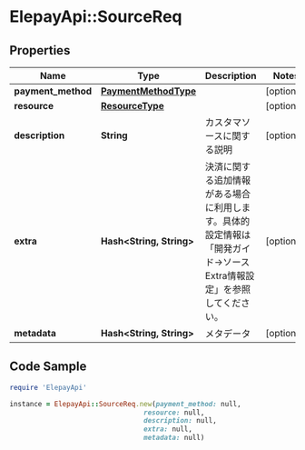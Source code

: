 # ElepayApi::SourceReq

## Properties

Name | Type | Description | Notes
------------ | ------------- | ------------- | -------------
**payment_method** | [**PaymentMethodType**](PaymentMethodType.md) |  | [optional] 
**resource** | [**ResourceType**](ResourceType.md) |  | [optional] 
**description** | **String** | カスタマソースに関する説明 | [optional] 
**extra** | **Hash&lt;String, String&gt;** | 決済に関する追加情報がある場合に利用します。具体的設定情報は「開発ガイド-&gt;ソースExtra情報設定」を参照してください。 | [optional] 
**metadata** | **Hash&lt;String, String&gt;** | メタデータ | [optional] 

## Code Sample

```ruby
require 'ElepayApi'

instance = ElepayApi::SourceReq.new(payment_method: null,
                                 resource: null,
                                 description: null,
                                 extra: null,
                                 metadata: null)
```


